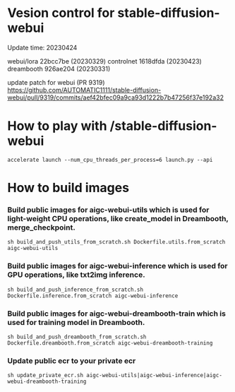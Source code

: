 # Vesion control for stable-diffusion-webui

Update time: 20230424

webui/lora 22bcc7be (20230329)
controlnet 1618dfda (20230423)
dreambooth 926ae204 (20230331)

update patch for webui (PR 9319)
    https://github.com/AUTOMATIC1111/stable-diffusion-webui/pull/9319/commits/aef42bfec09a9ca93d1222b7b47256f37e192a32

# How to play with /stable-diffusion-webui

```
accelerate launch --num_cpu_threads_per_process=6 launch.py --api

```

# How to build images

### Build public images for aigc-webui-utils which is used for light-weight CPU operations, like create_model in Dreambooth, merge_checkpoint.

```
sh build_and_push_utils_from_scratch.sh Dockerfile.utils.from_scratch aigc-webui-utils

```

### Build public images for aigc-webui-inference which is used for GPU operations, like txt2img inference.

```
sh build_and_push_inference_from_scratch.sh Dockerfile.inference.from_scratch aigc-webui-inference

```

### Build public images for aigc-webui-dreambooth-train which is used for training model in Dreambooth.

```
sh build_and_push_dreambooth_from_scratch.sh Dockerfile.dreambooth.from_scratch aigc-webui-dreambooth-training

```

### Update public ecr to your private ecr

```
sh update_private_ecr.sh aigc-webui-utils|aigc-webui-inference|aigc-webui-dreambooth-training

```
